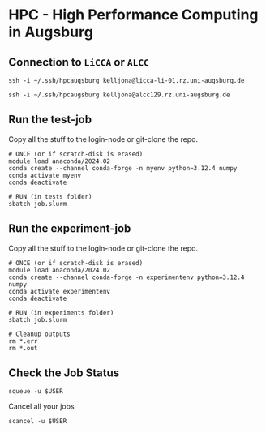# HPC - High Performance Computing in Augsburg

## Connection to `LiCCA` or `ALCC`

```shell
ssh -i ~/.ssh/hpcaugsburg kelljona@licca-li-01.rz.uni-augsburg.de

ssh -i ~/.ssh/hpcaugsburg kelljona@alcc129.rz.uni-augsburg.de
```

## Run the test-job

Copy all the stuff to the login-node or git-clone the repo.

```shell
# ONCE (or if scratch-disk is erased)
module load anaconda/2024.02
conda create --channel conda-forge -n myenv python=3.12.4 numpy
conda activate myenv
conda deactivate

# RUN (in tests folder)
sbatch job.slurm
```

## Run the experiment-job

Copy all the stuff to the login-node or git-clone the repo.

```shell
# ONCE (or if scratch-disk is erased)
module load anaconda/2024.02
conda create --channel conda-forge -n experimentenv python=3.12.4 numpy
conda activate experimentenv
conda deactivate

# RUN (in experiments folder)
sbatch job.slurm

# Cleanup outputs
rm *.err
rm *.out
```

## Check the Job Status

```shell
squeue -u $USER
```

Cancel all your jobs

```shell
scancel -u $USER
```
